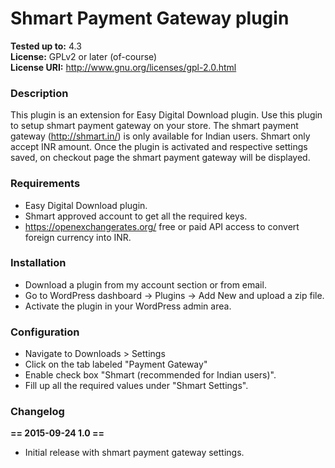 # Shmart Payment Gateway plugin 

**Tested up to:** 4.3  
**License:** GPLv2 or later (of-course)  
**License URI:** http://www.gnu.org/licenses/gpl-2.0.html  


### Description

This plugin is an extension for Easy Digital Download plugin. Use this plugin to setup shmart payment gateway on your store. The shmart payment gateway (http://shmart.in/) is only available for Indian users. 
Shmart only accept INR amount. Once the plugin is activated and respective settings saved, on checkout page the shmart payment gateway will be displayed. 

### Requirements

* Easy Digital Download plugin.
* Shmart approved account to get all the required keys. 
* https://openexchangerates.org/ free or paid API access to convert foreign currency into INR. 

### Installation

 * Download a plugin from my account section or from email. 
 * Go to WordPress dashboard -> Plugins -> Add New and upload a zip file. 
 * Activate the plugin in your WordPress admin area.

### Configuration

 * Navigate to Downloads > Settings
 * Click on the tab labeled "Payment Gateway"
 * Enable check box "Shmart (recommended for Indian users)".
 * Fill up all the required values under "Shmart Settings". 

### Changelog

**== 2015-09-24  1.0 ==**

* Initial release with shmart payment gateway settings.